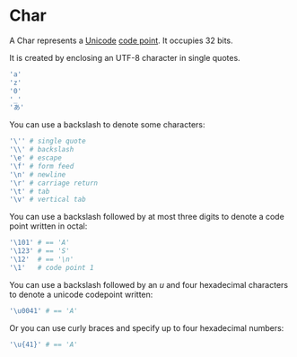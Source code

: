 # Char

A Char represents a [Unicode](http://en.wikipedia.org/wiki/Unicode) [code point](http://en.wikipedia.org/wiki/Code_point).
It occupies 32 bits.

It is created by enclosing an UTF-8 character in single quotes.

```ruby
'a'
'z'
'0'
'_'
'あ'
```

You can use a backslash to denote some characters:

```ruby
'\'' # single quote
'\\' # backslash
'\e' # escape
'\f' # form feed
'\n' # newline
'\r' # carriage return
'\t' # tab
'\v' # vertical tab
```

You can use a backslash followed by at most three digits to denote a code point written in octal:

```ruby
'\101' # == 'A'
'\123' # == 'S'
'\12'  # == '\n'
'\1'   # code point 1
```

You can use a backslash followed by an *u* and four hexadecimal characters to denote a unicode codepoint written:

```ruby
'\u0041' # == 'A'
```

Or you can use curly braces and specify up to four hexadecimal numbers:

```ruby
'\u{41}' # == 'A'
```

